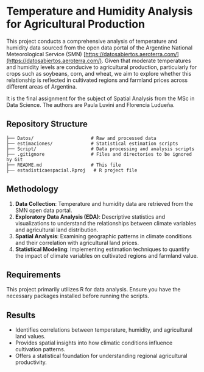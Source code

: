 # Temperature and Humidity Analysis for Agricultural Production

This project conducts a comprehensive analysis of temperature and humidity data sourced from the open data portal of the Argentine National Meteorological Service (SMN) [https://datosabiertos.aeroterra.com/](https://datosabiertos.aeroterra.com/). Given that moderate temperatures and humidity levels are conducive to agricultural production, particularly for crops such as soybeans, corn, and wheat, we aim to explore whether this relationship is reflected in cultivated regions and farmland prices across different areas of Argentina.

It is the final assignment for the subject of Spatial Analysis from the MSc in Data Science. The authors are Paula Luvini and Florencia Ludueña.

## Repository Structure

```
├── Datos/                     # Raw and processed data
├── estimaciones/              # Statistical estimation scripts
├── Script/                    # Data processing and analysis scripts
├── .gitignore                 # Files and directories to be ignored by Git
├── README.md                  # This file
├── estadisticaespacial.Rproj   # R project file
```

## Methodology

1. **Data Collection**: Temperature and humidity data are retrieved from the SMN open data portal.
2. **Exploratory Data Analysis (EDA)**: Descriptive statistics and visualizations to understand the relationships between climate variables and agricultural land distribution.
3. **Spatial Analysis**: Examining geographic patterns in climate conditions and their correlation with agricultural land prices.
4. **Statistical Modeling**: Implementing estimation techniques to quantify the impact of climate variables on cultivated regions and farmland value.

## Requirements

This project primarily utilizes R for data analysis. Ensure you have the necessary packages installed before running the scripts.

## Results

- Identifies correlations between temperature, humidity, and agricultural land values.
- Provides spatial insights into how climatic conditions influence cultivation patterns.
- Offers a statistical foundation for understanding regional agricultural productivity.
